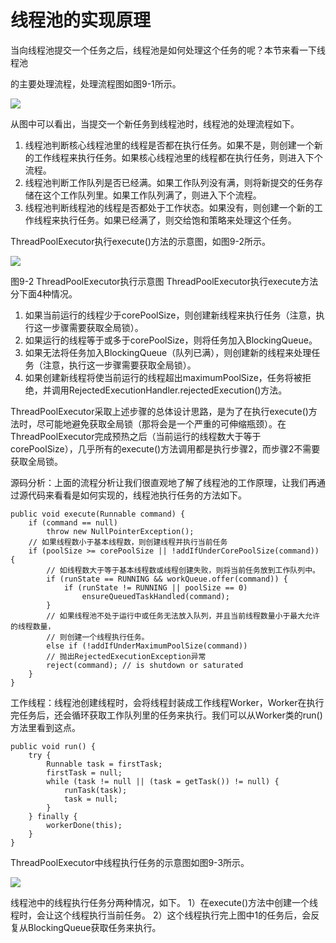 # 线程池的实现原理

当向线程池提交一个任务之后，线程池是如何处理这个任务的呢？本节来看一下线程池

的主要处理流程，处理流程图如图9-1所示。

![](assets/markdown-img-paste-2019070300302232.png)

从图中可以看出，当提交一个新任务到线程池时，线程池的处理流程如下。

1. 线程池判断核心线程池里的线程是否都在执行任务。如果不是，则创建一个新的工作线程来执行任务。如果核心线程池里的线程都在执行任务，则进入下个流程。
2. 线程池判断工作队列是否已经满。如果工作队列没有满，则将新提交的任务存储在这个工作队列里。如果工作队列满了，则进入下个流程。
3. 线程池判断线程池的线程是否都处于工作状态。如果没有，则创建一个新的工作线程来执行任务。如果已经满了，则交给饱和策略来处理这个任务。

ThreadPoolExecutor执行execute()方法的示意图，如图9-2所示。

![](assets/markdown-img-paste-2019070300311389.png)

图9-2 ThreadPoolExecutor执行示意图
ThreadPoolExecutor执行execute方法分下面4种情况。
1. 如果当前运行的线程少于corePoolSize，则创建新线程来执行任务（注意，执行这一步骤需要获取全局锁）。
2. 如果运行的线程等于或多于corePoolSize，则将任务加入BlockingQueue。
3. 如果无法将任务加入BlockingQueue（队列已满），则创建新的线程来处理任务（注意，执行这一步骤需要获取全局锁）。
4. 如果创建新线程将使当前运行的线程超出maximumPoolSize，任务将被拒绝，并调用RejectedExecutionHandler.rejectedExecution()方法。

ThreadPoolExecutor采取上述步骤的总体设计思路，是为了在执行execute()方法时，尽可能地避免获取全局锁（那将会是一个严重的可伸缩瓶颈）。在ThreadPoolExecutor完成预热之后（当前运行的线程数大于等于corePoolSize），几乎所有的execute()方法调用都是执行步骤2，而步骤2不需要获取全局锁。

源码分析：上面的流程分析让我们很直观地了解了线程池的工作原理，让我们再通过源代码来看看是如何实现的，线程池执行任务的方法如下。
```
public void execute(Runnable command) {
    if (command == null)
        throw new NullPointerException();
    // 如果线程数小于基本线程数，则创建线程并执行当前任务
    if (poolSize >= corePoolSize || !addIfUnderCorePoolSize(command)) {
        // 如线程数大于等于基本线程数或线程创建失败，则将当前任务放到工作队列中。
        if (runState == RUNNING && workQueue.offer(command)) {
            if (runState != RUNNING || poolSize == 0)
                ensureQueuedTaskHandled(command);
        }
        // 如果线程池不处于运行中或任务无法放入队列，并且当前线程数量小于最大允许的线程数量，
        // 则创建一个线程执行任务。
        else if (!addIfUnderMaximumPoolSize(command))
        // 抛出RejectedExecutionException异常
        reject(command); // is shutdown or saturated
    }
}
```
工作线程：线程池创建线程时，会将线程封装成工作线程Worker，Worker在执行完任务后，还会循环获取工作队列里的任务来执行。我们可以从Worker类的run()方法里看到这点。
```
public void run() {
    try {
        Runnable task = firstTask;
        firstTask = null;
        while (task != null || (task = getTask()) != null) {
            runTask(task);
            task = null;
        }
    } finally {
        workerDone(this);
    }
}
```

ThreadPoolExecutor中线程执行任务的示意图如图9-3所示。

![](assets/markdown-img-paste-20190703003541564.png)

线程池中的线程执行任务分两种情况，如下。
1）在execute()方法中创建一个线程时，会让这个线程执行当前任务。
2）这个线程执行完上图中1的任务后，会反复从BlockingQueue获取任务来执行。
